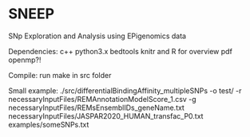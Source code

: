 # SNEEP
SNp Exploration and Analysis using EPigenomics data

Dependencies:
c++ 
python3.x
bedtools
knitr and R for overview pdf
openmp?!


Compile: 
run make in src folder

Small example:
 ./src/differentialBindingAffinity_multipleSNPs -o test/ -r necessaryInputFiles/REMAnnotationModelScore_1.csv -g necessaryInputFiles/REMsEnsemblIDs_geneName.txt  necessaryInputFiles/JASPAR2020_HUMAN_transfac_P0.txt  examples/someSNPs.txt 
 


